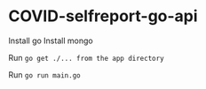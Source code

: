 # COVID-selfreport-go-api

Install go
Install mongo

Run `go get ./... from the app directory`

Run `go run main.go`
